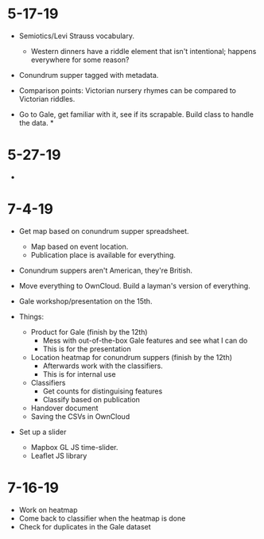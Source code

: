 # 5-17-19
* Semiotics/Levi Strauss vocabulary.
	* Western dinners have a riddle element that isn't intentional; happens everywhere for some reason?
* Conundrum supper tagged with metadata.
* Comparison points: Victorian nursery rhymes can be compared to Victorian riddles.

* Go to Gale, get familiar with it, see if its scrapable. Build class to handle the data.
	* 

# 5-27-19
* 

# 7-4-19
* Get map based on conundrum supper spreadsheet.
	* Map based on event location.
	* Publication place is available for everything.
* Conundrum suppers aren't American, they're British.
* Move everything to OwnCloud. Build a layman's version of everything.
* Gale workshop/presentation on the 15th. 

* Things:
	* Product for Gale (finish by the 12th)
		* Mess with out-of-the-box Gale features and see what I can do
		* This is for the presentation
	* Location heatmap for conundrum suppers (finish by the 12th)
		* Afterwards work with the classifiers.
		* This is for internal use
	* Classifiers
		* Get counts for distinguising features
		* Classify based on publication
	* Handover document
	* Saving the CSVs in OwnCloud

* Set up a slider
	* Mapbox GL JS time-slider. 
	* Leaflet JS library

# 7-16-19
* Work on heatmap
* Come back to classifier when the heatmap is done
* Check for duplicates in the Gale dataset